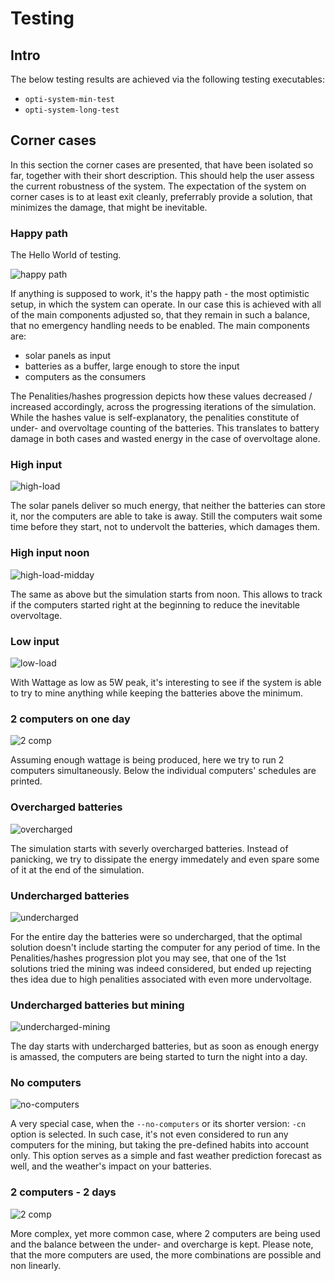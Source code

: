 # Testing

## Intro
The below testing results are achieved via the following testing executables:

- `opti-system-min-test`
- `opti-system-long-test`


## Corner cases

In this section the corner cases are presented, that have been isolated so far, together with their short description. 
This should help the user assess the current robustness of the system.
The expectation of the system on corner cases is to at least exit cleanly, preferrably provide a solution, that minimizes the damage, that might be inevitable.

### Happy path

The Hello World of testing. 

![happy path](screenshots/testing/01-happy-path.png)

If anything is supposed to work, it's the happy path - the most optimistic setup, in which the system can operate. 
In our case this is achieved with all of the main components adjusted so, that they remain in such a balance, that no emergency handling needs to be enabled. 
The main components are:

- solar panels as input
- batteries as a buffer, large enough to store the input
- computers as the consumers

The Penalities/hashes progression depicts how these values decreased / increased accordingly, across the progressing iterations of the simulation. 
While the hashes value is self-explanatory, the penalities constitute of under- and overvoltage counting of the batteries. 
This translates to battery damage in both cases and wasted energy in the case of overvoltage alone.

### High input

![high-load](screenshots/testing/02-high-load.png)

The solar panels deliver so much energy, that neither the batteries can store it, nor the computers are able to take is away.
Still the computers wait some time before they start, not to undervolt the batteries, which damages them.

### High input noon

![high-load-midday](screenshots/testing/03-high-load-midday.png)

The same as above but the simulation starts from noon.
This allows to track if the computers started right at the beginning to reduce the inevitable overvoltage.

### Low input

![low-load](screenshots/testing/04-low-input.png)

With Wattage as low as 5W peak, it's interesting to see if the system is able to try to mine anything while keeping the batteries above the minimum.

### 2 computers on one day

![2 comp](screenshots/testing/05-2-computers-single-day.png)

Assuming enough wattage is being produced, here we try to run 2 computers simultaneously.
Below the individual computers' schedules are printed.

### Overcharged batteries

![overcharged](screenshots/testing/06-overcharged-batteries.png)

The simulation starts with severly overcharged batteries.
Instead of panicking, we try to dissipate the energy immedately and even spare some of it at the end of the simulation.

### Undercharged batteries

![undercharged](screenshots/testing/07-undercharged-batteries.png)

For the entire day the batteries were so undercharged, that the optimal solution doesn't include starting the computer for any period of time.
In the Penalities/hashes progression plot you may see, that one of the 1st solutions tried the mining was indeed considered, but ended up rejecting thes idea due to high penalities associated with even more undervoltage.

### Undercharged batteries but mining

![undercharged-mining](screenshots/testing/08-undercharged-but-loading.png)

The day starts with undercharged batteries, but as soon as enough energy is amassed, the computers are being started to turn the night into a day.

### No computers

![no-computers](screenshots/testing/09-no-computers.png)

A very special case, when the `--no-computers` or its shorter version: `-cn` option is selected. 
In such case, it's not even considered to run any computers for the mining, but taking the pre-defined habits into account only.
This option serves as a simple and fast weather prediction forecast as well, and the weather's impact on your batteries.

### 2 computers - 2 days

![2 comp](screenshots/testing/10-2-computers-long.png)

More complex, yet more common case, where 2 computers are being used and the balance between the under- and overcharge is kept.
Please note, that the more computers are used, the more combinations are possible and non linearly.


